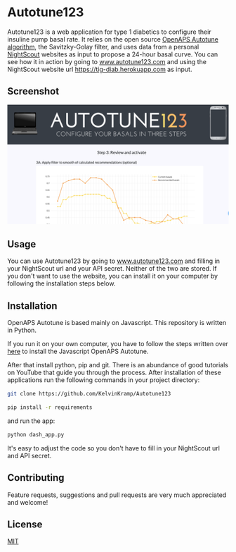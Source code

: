# Autotune123

Autotune123 is a web application for type 1 diabetics to configure their insuline pump basal rate. It relies on the open source [OpenAPS Autotune algorithm](https://github.com/openaps/oref0), the 
Savitzky-Golay filter, and uses data from a personal [NightScout](https://nightscout.github.io/) websites as input to propose a 24-hour basal curve. 
You can see how it in action by going to www.autotune123.com and using the NightScout website url https://tig-diab.herokuapp.com as input.


## Screenshot
![screenshot](https://github.com/KelvinKramp/Autotune123/blob/master/assets/screenshot.png)

## Usage
You can use Autotune123 by going to www.autotune123.com and filling in your NightScout url and your API secret. Neither of the two are stored. 
If you don't want to use the website, you can install it on your 
computer by following the installation steps below.

## Installation
OpenAPS Autotune is based mainly on Javascript. This repository is written in Python. 

If you run it on your own computer, you have to follow the steps written over [here](https://openaps.readthedocs.io/en/latest/docs/Customize-Iterate/autotune.html) to install the Javascript OpenAPS Autotune.

After that install python, pip and git. There is an abundance of good tutorials on YouTube that guide you through the process. 
After installation of these applications run the following commands in your project directory:

```bash
git clone https://github.com/KelvinKramp/Autotune123
```


```bash
pip install -r requirements
```
and run the app:
```bash
python dash_app.py
```
It's easy to adjust the code so you don't have to fill in your NightScout url and API secret.  

## Contributing

Feature requests, suggestions and pull requests are very much appreciated and welcome!

## License
[MIT](https://choosealicense.com/licenses/mit/)
